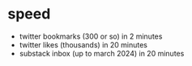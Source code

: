 # speed

- twitter bookmarks (300 or so) in 2 minutes
- twitter likes (thousands) in 20 minutes
- substack inbox (up to march 2024) in 20 minutes
